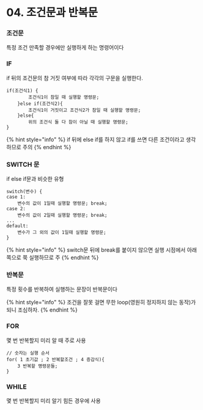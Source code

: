 # 04. 조건문과 반복문

### 조건문

특정 조건 만족할 경우에만 실행하게 하는 명령어이다

### IF

if 뒤의 조건문의 참 거짓 여부에 따라 각각의 구문을 실행한다.

```text
if(조건식1) {
		조건식1이 참일 때 실행할 명령문;
	}else if(조건식2){
		조건식1이 거짓이고 조건식2가 참일 때 실행할 명령문;
	}else{
		위의 조건식 둘 다 참이 아닐 때 실행할 명령문;
}
```

{% hint style="info" %} if 뒤에 else if를 하지 않고 if를 쓰면 다른 조건이라고 생각하므로 주의 {% endhint %}

### SWITCH 문

if else if문과 비슷한 유형

```text
switch(변수) {
case 1:
    변수의 값이 1일때 실행할 명령문; break;
case 2:
    변수의 값이 2일때 실행할 명령문; break;
...
default:
    변수가 그 외의 값이 1일때 실행할 명령문;
}
```

{% hint style="info" %} switch문 뒤에 break를 붙이지 않으면 실행 시점에서 아래쪽으로 쭉 실행하므로 주 {% endhint %}

### 반복문

특정 횟수를 반복하여 실행하는 문장이 반복문이다

{% hint style="info" %} 조건을 잘못 걸면 무한 loop\(영원히 정지하지 않는 동작\)가 되니 조심하자. {% endhint %}

### FOR

몇 번 반복할지 미리 알 때 주로 사용

```text
// 숫자는 실행 순서
for( 1 초기값 ; 2 반복할조건 ; 4 증감식){
    3 반복할 명령문들;
}

```

### WHILE

몇 번 반복할지 미리 알기 힘든 경우에 사용  


